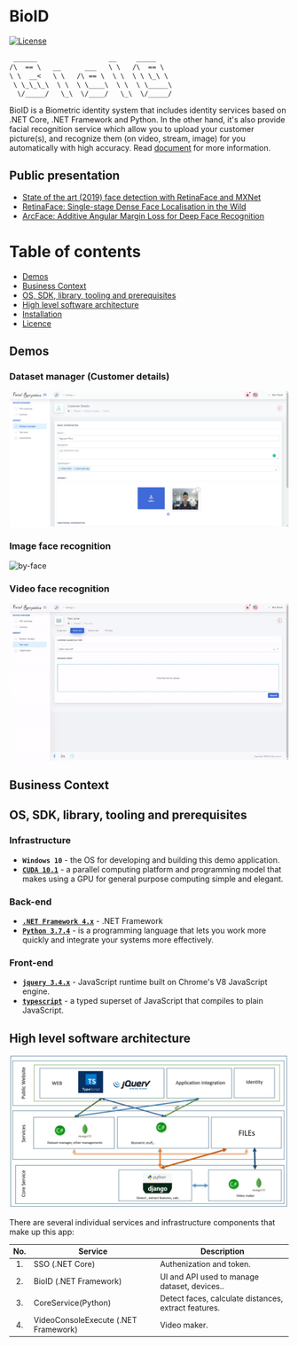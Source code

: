 # BioID

[![License](http://img.shields.io/:license-mit-blue.svg?style=flat-square)](http://badges.mit-license.org) 

``` 
 ______                  __     _____ 
/\  == \   __      ___   \ \   /\  == \
\ \  __<   \ \   /\ == \  \ \  \ \ \_\ \ 
 \ \_\_\_\  \ \  \ \____\  \ \  \ \_____\
  \/_____/   \_\  \/____/   \_\  \/_____/
```

BioID is a Biometric identity system that includes identity services based on .NET Core, .NET Framework and Python. In the other hand, it's also provide facial recognition service which allow you to upload your customer picture(s), and recognize them (on video, stream, image) for you automatically with high accuracy. Read [document](http://insightface.ai/) for more information.



## Public presentation
- [State of the art (2019) face detection with RetinaFace and MXNet
](https://medium.com/@fruty/state-of-the-art-2019-face-detection-with-retinaface-and-mxnet-18c86ebdce7e)
- [RetinaFace: Single-stage Dense Face Localisation in the Wild](https://arxiv.org/abs/1905.00641)
- [ArcFace: Additive Angular Margin Loss for Deep Face Recognition](https://arxiv.org/abs/1801.07698)


# Table of contents
- [Demos](#demos)
- [Business Context](#business-context)
- [OS, SDK, library, tooling and prerequisites](https://github.com/vietnam-devs/coolstore-microservices#os-sdk-library-tooling-and-prerequisites)
- [High level software architecture](https://github.com/vietnam-devs/coolstore-microservices#high-level-software-architecture)
- [Installation](https://github.com/vietnam-devs/coolstore-microservices#installation)
- [Licence](https://github.com/vietnam-devs/coolstore-microservices#licence)
## Demos
### Dataset manager (Customer details)
![home-page](ScreenShoot/ui-dataset-manager.PNG?raw=true)
### Image face recognition
![by-face](ScreenShoot/image-reg-ui.gif?raw=true)
### Video face recognition
![by-face](ScreenShoot/video-reg-ui.gif?raw=true)
## Business Context


## OS, SDK, library, tooling and prerequisites
### Infrastructure

- **`Windows 10`** - the OS for developing and building this demo application.
- **[`CUDA 10.1`](https://developer.nvidia.com/cuda-10.1-download-archive-base?)** - a parallel computing platform and programming model that makes using a GPU for general purpose computing simple and elegant.


### Back-end

- **[`.NET Framework 4.x`](https://dotnet.microsoft.com/download)** - .NET Framework 
- **[`Python 3.7.4`](https://www.python.org/downloads/release/python-374/)** - is a programming language that lets you work more quickly and integrate your systems more effectively.

### Front-end

- **[`jquery 3.4.x`](https://code.jquery.com/)** - JavaScript runtime built on Chrome's V8 JavaScript engine.
- **[`typescript`](https://www.typescriptlang.org)** - a typed superset of JavaScript that compiles to plain JavaScript.

## High level software architecture
![home-page](ScreenShoot/High-level-software-architecture.jpg?raw=true)

There are several individual services and infrastructure components that make up this app:

<table>
  <thead>
    <th>No.</th>
    <th>Service</th>
    <th>Description</th>
  </thead>
  <tbody>
     <tr>
      <td align="center">1.</td>
      <td>
        SSO (.NET Core)
      </td>
      <td>Authenization and token.</td>
     </tr>
     <tr>
      <td align="center">2.</td>
      <td>
        BioID (.NET Framework)
      </td>
      <td>UI and API used to manage dataset, devices..</td>
     </tr>
     <tr>
      <td align="center">3.</td>
      <td>
        CoreService(Python)
      </td>
      <td>Detect faces, calculate distances, extract features.</td>
     </tr>
        <tr>
      <td align="center">4.</td>
      <td>
        VideoConsoleExecute (.NET Framework)
      </td>
      <td>Video maker.</td>
     </tr>
  </tbody>
</table>



